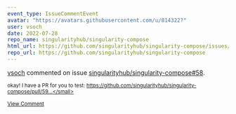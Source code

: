 ```yaml
---
event_type: IssueCommentEvent
avatar: "https://avatars.githubusercontent.com/u/814322?"
user: vsoch
date: 2022-07-28
repo_name: singularityhub/singularity-compose
html_url: https://github.com/singularityhub/singularity-compose/issues/58
repo_url: https://github.com/singularityhub/singularity-compose
---
```


<a href='https://github.com/vsoch' target='_blank'>vsoch</a> commented on issue <a href='https://github.com/singularityhub/singularity-compose/issues/58' target='_blank'>singularityhub/singularity-compose#58</a>.

<small>okay! I have a PR for you to test: https://github.com/singularityhub/singularity-compose/pull/59...</small>

<a href='https://github.com/singularityhub/singularity-compose/issues/58' target='_blank'>View Comment</a>
